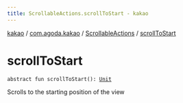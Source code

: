 ```yaml
---
title: ScrollableActions.scrollToStart - kakao
---
```


[kakao](../../index.html) / [com.agoda.kakao](../index.html) / [ScrollableActions](index.html) / [scrollToStart](.)

# scrollToStart

`abstract fun scrollToStart(): `[`Unit`](https://kotlinlang.org/api/latest/jvm/stdlib/kotlin/-unit/index.html)

Scrolls to the starting position of the view

